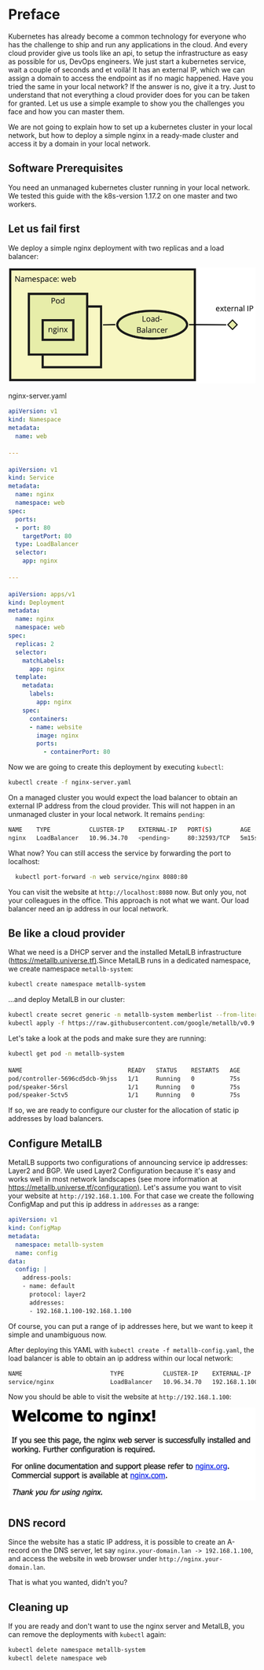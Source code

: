# Preface

Kubernetes has already become a common technology for everyone who has the challenge to ship and run any applications in the cloud. And every cloud provider give us tools like an api, to setup the infrastructure as easy as possible for us, DevOps engineers.
We just start a kubernetes service, wait a couple of seconds and et voilà! It has an external IP, which we can assign a domain to access the endpoint as if no magic happened. Have you tried the same in your local network? If the answer is no, give it a try. Just to understand that not everything a cloud provider does for you can be taken for granted. Let us use a simple example to show you the challenges you face and how you can master them.

We are not going to explain how to set up a kubernetes cluster in your local network, but how to deploy a simple nginx in a ready-made cluster and access it by a domain in your local network.

## Software Prerequisites

You need an unmanaged kubernetes cluster running in your local network. We tested this guide with the k8s-version 1.17.2 on one master and two workers.

## Let us fail first

We deploy a simple nginx deployment with two replicas and a load balancer:

![Nginx](images/nginx-server.png "nginx-server")

nginx-server.yaml

```yaml
apiVersion: v1
kind: Namespace
metadata:
  name: web

---

apiVersion: v1
kind: Service
metadata:
  name: nginx
  namespace: web
spec:
  ports:
  - port: 80
    targetPort: 80
  type: LoadBalancer
  selector:
    app: nginx

---

apiVersion: apps/v1
kind: Deployment
metadata:
  name: nginx
  namespace: web
spec:
  replicas: 2
  selector:
    matchLabels:
      app: nginx
  template:
    metadata:
      labels:
        app: nginx
    spec:
      containers:
      - name: website
        image: nginx
        ports:
          - containerPort: 80
```

Now we are going to create this deployment by executing `kubectl`:

```sh
kubectl create -f nginx-server.yaml
```

On a managed cluster you would expect the load balancer to obtain an external IP address from the cloud provider. This will not happen in an unmanaged cluster in your local network. It remains `pending`:

```sh
NAME    TYPE           CLUSTER-IP    EXTERNAL-IP   PORT(S)        AGE
nginx   LoadBalancer   10.96.34.70   <pending>     80:32593/TCP   5m15s
```

What now? You can still access the service by forwarding the port to localhost:

```sh
  kubectl port-forward -n web service/nginx 8080:80
```

You can visit the website at `http://localhost:8080` now. But only you, not your colleagues in the office.
This approach is not what we want. Our load balancer need an ip address in our local network.

## Be like a cloud provider

What we need is a DHCP server and the installed MetalLB infrastructure (<https://metallb.universe.tf)>.Since MetalLB runs in a dedicated namespace, we create namespace `metallb-system`:

```sh
kubectl create namespace metallb-system
```

...and deploy MetalLB in our cluster:

```sh
kubectl create secret generic -n metallb-system memberlist --from-literal=secretkey="$(openssl rand -base64 128)"
kubectl apply -f https://raw.githubusercontent.com/google/metallb/v0.9.3/manifests/metallb.yaml
```

Let's take a look at the pods and make sure they are running:

```sh
kubectl get pod -n metallb-system

NAME                              READY   STATUS    RESTARTS   AGE
pod/controller-5696cd5dcb-9hjss   1/1     Running   0          75s
pod/speaker-56rsl                 1/1     Running   0          75s
pod/speaker-5ctv5                 1/1     Running   0          75s
```

If so, we are ready to configure our cluster for the allocation of static ip addresses by load balancers.

## Configure MetalLB

MetalLB supports two configurations of announcing service ip addresses: Layer2 and BGP. We used Layer2 Configuration because it's easy and works well in most network landscapes (see more information at <https://metallb.universe.tf/configuration)>.
Let's assume you want to visit your website at `http://192.168.1.100`. For that case we create the following ConfigMap and put this ip address in `addresses` as a range:

```yaml
apiVersion: v1
kind: ConfigMap
metadata:
  namespace: metallb-system
  name: config
data:
  config: |
    address-pools:
    - name: default
      protocol: layer2
      addresses:
      - 192.168.1.100-192.168.1.100
```

Of course, you can put a range of ip addresses here, but we want to keep it simple and unambiguous now.

After deploying this YAML with `kubectl create -f metallb-config.yaml`, the load balancer is able to obtain an ip address within our local network:

```sh
NAME                         TYPE           CLUSTER-IP    EXTERNAL-IP     PORT(S)        AGE
service/nginx                LoadBalancer   10.96.34.70   192.168.1.100   80:32593/TCP   57m
```

Now you should be able to visit the website at `http://192.168.1.100`:

![Website](images/welcome-nginx.png "welcome-nginx")

## DNS record

Since the website has a static IP address, it is possible to create an A-record on the DNS server, let say `nginx.your-domain.lan -> 192.168.1.100`, and access the website in web browser under `http://nginx.your-domain.lan`.

That is what you wanted, didn't you?

## Cleaning up

If you are ready and don't want to use the nginx server and MetalLB, you can remove the deployments with `kubectl` again:

```sh
kubectl delete namespace metallb-system
kubectl delete namespace web
```
